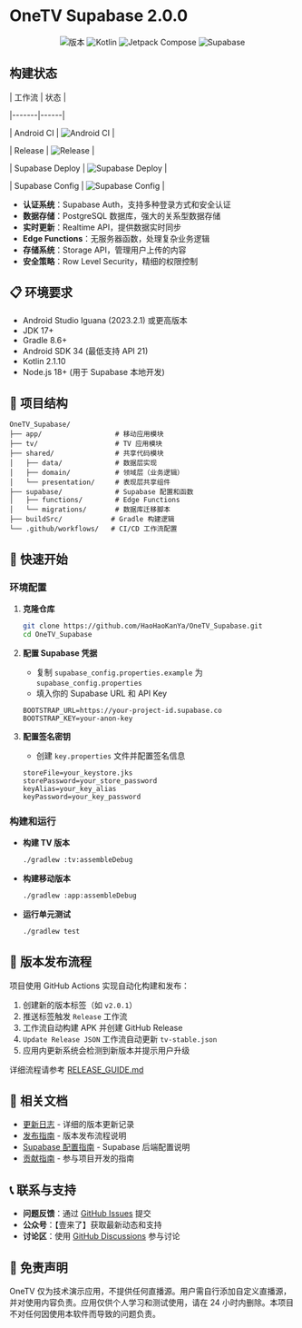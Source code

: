 # OneTV Supabase 2.0.0

<div align="center">

![版本](https://img.shields.io/badge/版本-2.0.0-blue)
![Kotlin](https://img.shields.io/badge/Kotlin-2.1.10-blue.svg?logo=kotlin)
![Jetpack Compose](https://img.shields.io/badge/Jetpack%20Compose-Latest-brightgreen.svg?logo=jetpack-compose)
![Supabase](https://img.shields.io/badge/Supabase-2.0-green.svg?logo=supabase)

</div>

## 构建状态



| 工作流 | 状态 |

|-------|------|

| Android CI | ![Android CI](https://github.com/HaoHaoKanYa/OneTV_Supabase/actions/workflows/android.yml/badge.svg) |

| Release | ![Release](https://github.com/HaoHaoKanYa/OneTV_Supabase/actions/workflows/release.yaml/badge.svg) |

| Supabase Deploy | ![Supabase Deploy](https://github.com/HaoHaoKanYa/OneTV_Supabase/actions/workflows/supabase-deploy.yml/badge.svg) |

| Supabase Config | ![Supabase Config](https://github.com/HaoHaoKanYa/OneTV_Supabase/actions/workflows/check-supabase-config.yml/badge.svg) |





- **认证系统**：Supabase Auth，支持多种登录方式和安全认证
- **数据存储**：PostgreSQL 数据库，强大的关系型数据存储
- **实时更新**：Realtime API，提供数据实时同步
- **Edge Functions**：无服务器函数，处理复杂业务逻辑
- **存储系统**：Storage API，管理用户上传的内容
- **安全策略**：Row Level Security，精细的权限控制

## 📋 环境要求

- Android Studio Iguana (2023.2.1) 或更高版本
- JDK 17+
- Gradle 8.6+
- Android SDK 34 (最低支持 API 21)
- Kotlin 2.1.10
- Node.js 18+ (用于 Supabase 本地开发)

## 📁 项目结构

```
OneTV_Supabase/
├── app/                  # 移动应用模块
├── tv/                   # TV 应用模块
├── shared/               # 共享代码模块
│   ├── data/             # 数据层实现
│   ├── domain/           # 领域层（业务逻辑）
│   └── presentation/     # 表现层共享组件
├── supabase/             # Supabase 配置和函数
│   ├── functions/        # Edge Functions
│   └── migrations/       # 数据库迁移脚本
├── buildSrc/            # Gradle 构建逻辑
└── .github/workflows/   # CI/CD 工作流配置
```

## 🚀 快速开始

### 环境配置

1. **克隆仓库**
   ```bash
   git clone https://github.com/HaoHaoKanYa/OneTV_Supabase.git
   cd OneTV_Supabase
   ```

2. **配置 Supabase 凭据**
   - 复制 `supabase_config.properties.example` 为 `supabase_config.properties`
   - 填入你的 Supabase URL 和 API Key
   ```properties
   BOOTSTRAP_URL=https://your-project-id.supabase.co
   BOOTSTRAP_KEY=your-anon-key
   ```

3. **配置签名密钥**
   - 创建 `key.properties` 文件并配置签名信息
   ```properties
   storeFile=your_keystore.jks
   storePassword=your_store_password
   keyAlias=your_key_alias
   keyPassword=your_key_password
   ```

### 构建和运行

- **构建 TV 版本**
  ```bash
  ./gradlew :tv:assembleDebug
  ```

- **构建移动版本**
  ```bash
  ./gradlew :app:assembleDebug
  ```

- **运行单元测试**
  ```bash
  ./gradlew test
  ```

## 📱 版本发布流程

项目使用 GitHub Actions 实现自动化构建和发布：

1. 创建新的版本标签（如 `v2.0.1`）
2. 推送标签触发 `Release` 工作流
3. 工作流自动构建 APK 并创建 GitHub Release
4. `Update Release JSON` 工作流自动更新 `tv-stable.json`
5. 应用内更新系统会检测到新版本并提示用户升级

详细流程请参考 [RELEASE_GUIDE.md](RELEASE_GUIDE.md)

## 📄 相关文档

- [更新日志](CHANGELOG.md) - 详细的版本更新记录
- [发布指南](RELEASE_GUIDE.md) - 版本发布流程说明
- [Supabase 配置指南](supabase/README.md) - Supabase 后端配置说明
- [贡献指南](CONTRIBUTING.md) - 参与项目开发的指南

## 📞 联系与支持

- **问题反馈**：通过 [GitHub Issues](https://github.com/HaoHaoKanYa/OneTV_Supabase/issues) 提交
- **公众号**：【壹来了】获取最新动态和支持
- **讨论区**：使用 [GitHub Discussions](https://github.com/HaoHaoKanYa/OneTV_Supabase/discussions) 参与讨论

## 📝 免责声明

OneTV 仅为技术演示应用，不提供任何直播源。用户需自行添加自定义直播源，并对使用内容负责。应用仅供个人学习和测试使用，请在 24 小时内删除。本项目不对任何因使用本软件而导致的问题负责。

